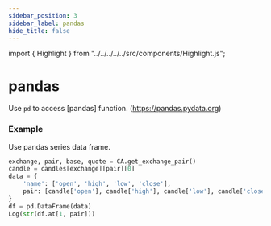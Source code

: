 ```yaml
---
sidebar_position: 3
sidebar_label: pandas
hide_title: false
---
```


import { Highlight } from "../../../../../src/components/Highlight.js";

# pandas

Use `pd` to access [pandas] function. (https://pandas.pydata.org)

### Example

Use pandas series data frame.

```python
exchange, pair, base, quote = CA.get_exchange_pair()
candle = candles[exchange][pair][0]
data = {
    'name': ['open', 'high', 'low', 'close'],
    pair: [candle['open'], candle['high'], candle['low'], candle['close']],
}
df = pd.DataFrame(data)
Log(str(df.at[1, pair]))

